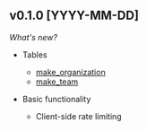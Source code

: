 ## v0.1.0 [YYYY-MM-DD]

_What's new?_

- Tables

  - [make_organization](https://github.com/marekjalovec/steampipe-plugin-make/blob/master/docs/tables/make_organization.md)
  - [make_team](https://github.com/marekjalovec/steampipe-plugin-make/blob/master/docs/tables/make_team.md)


- Basic functionality

  - Client-side rate limiting
